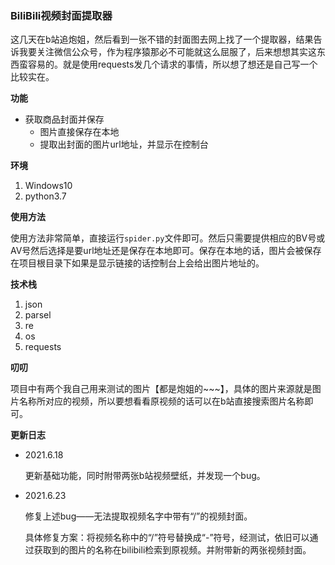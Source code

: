 ### BiliBili视频封面提取器

​	这几天在b站追炮姐，然后看到一张不错的封面图去网上找了一个提取器，结果告诉我要关注微信公众号，作为程序猿那必不可能就这么屈服了，后来想想其实这东西蛮容易的。就是使用requests发几个请求的事情，所以想了想还是自己写一个比较实在。

**功能**

- 获取商品封面并保存
  - 图片直接保存在本地
  - 提取出封面的图片url地址，并显示在控制台

**环境**

1. Windows10
2. python3.7

**使用方法**

​	使用方法非常简单，直接运行`spider.py`文件即可。然后只需要提供相应的BV号或AV号然后选择是要url地址还是保存在本地即可。保存在本地的话，图片会被保存在项目根目录下如果是显示链接的话控制台上会给出图片地址的。

**技术栈**

1. json
2. parsel
3. re
4. os
5. requests

**叨叨**

项目中有两个我自己用来测试的图片【都是炮姐的~~~】，具体的图片来源就是图片名称所对应的视频，所以要想看看原视频的话可以在b站直接搜索图片名称即可。

**更新日志**

- 2021.6.18

  更新基础功能，同时附带两张b站视频壁纸，并发现一个bug。

- 2021.6.23

  修复上述bug——无法提取视频名字中带有“/”的视频封面。

  ​	具体修复方案：将视频名称中的“/”符号替换成“-”符号，经测试，依旧可以通过获取到的图片的名称在bilibili检索到原视频。并附带新的两张视频封面。